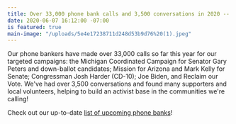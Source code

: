 ```yaml
---
title: Over 33,000 phone bank calls and 3,500 conversations in 2020 -- and counting!
date: 2020-06-07 16:12:00 -07:00
is featured: true
main-image: "/uploads/5e4e17238711d248d53b9d76%20(1).jpeg"
---
```


Our phone bankers have made over 33,000 calls so far this year for our targeted campaigns: the Michigan Coordinated Campaign  for Senator Gary Peters and down-ballot candidates; Mission for Arizona and Mark Kelly for Senate; Congressman Josh Harder (CD-10); Joe Biden, and Reclaim our Vote. We've had over 3,500 conversations and found many supporters and local volunteers, helping to build an activist base in the communities we're calling!

Check out our up-to-date [list of upcoming phone banks](https://indivisibleberkeley.org/tags/phonebank/)!